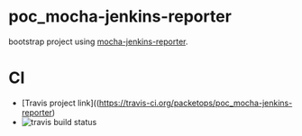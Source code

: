 # poc_mocha-jenkins-reporter
bootstrap project using [mocha-jenkins-reporter](https://github.com/juhovh/mocha-jenkins-reporter).


# CI

* [Travis project link]((https://travis-ci.org/packetops/poc_mocha-jenkins-reporter)
* ![travis build status](https://travis-ci.org/packetops/poc_mocha-jenkins-reporter.svg "travis build status")

